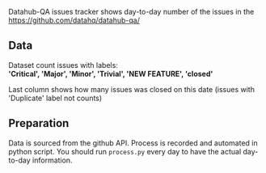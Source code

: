 Datahub-QA issues tracker shows day-to-day number of the issues in the https://github.com/datahq/datahub-qa/

## Data 

Dataset count issues with labels:  
**'Critical', 'Major', 'Minor', 'Trivial', 'NEW FEATURE', 'closed'**

Last column shows how many issues was closed on this date (issues with 'Duplicate' label not counts)

## Preparation

Data is sourced from the github API.
Process is recorded and automated in python script.
You should run `process.py` every day to have the actual day-to-day information.

